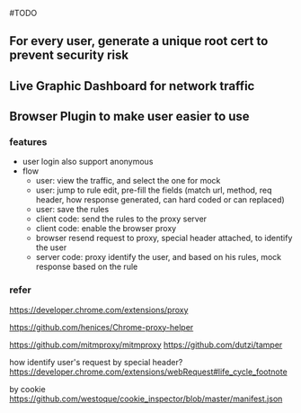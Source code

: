 #TODO
## For every user, generate a unique root cert to prevent security risk

## Live Graphic Dashboard for network traffic

## Browser Plugin to make user easier to use

### features
- user login also support anonymous 
- flow
    - user: view the traffic, and select the one for mock
    - user: jump to rule edit, pre-fill the fields (match url, method, req header, 
    how response generated, can hard coded or can replaced)
    - user: save the rules
    - client code: send the rules to the proxy server
    - client code: enable the browser proxy
    - browser resend request to proxy, special header attached, to identify the user
    - server code: proxy identify the user, and based on his rules, mock response based on the rule
    

### refer 
https://developer.chrome.com/extensions/proxy

https://github.com/henices/Chrome-proxy-helper


https://github.com/mitmproxy/mitmproxy
https://github.com/dutzi/tamper

how identify user's request
by special header?
https://developer.chrome.com/extensions/webRequest#life_cycle_footnote

by cookie
https://github.com/westoque/cookie_inspector/blob/master/manifest.json
